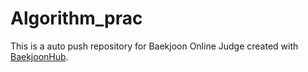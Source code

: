 # Algorithm_prac
This is a auto push repository for Baekjoon Online Judge created with [BaekjoonHub](https://github.com/BaekjoonHub/BaekjoonHub).
